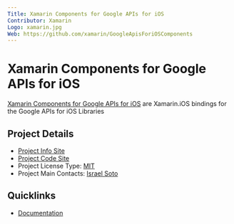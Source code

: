 ```yaml
---
Title: Xamarin Components for Google APIs for iOS
Contributor: Xamarin
Logo: xamarin.jpg
Web: https://github.com/xamarin/GoogleApisForiOSComponents
---
```

# Xamarin Components for Google APIs for iOS

[Xamarin Components for Google APIs for iOS](https://github.com/xamarin/GoogleApisForiOSComponents) are Xamarin.iOS bindings for the Google APIs for iOS Libraries

## Project Details

* [Project Info Site](https://github.com/xamarin/GoogleApisForiOSComponents)
* [Project Code Site](https://github.com/xamarin/GoogleApisForiOSComponents)
* Project License Type: [MIT](https://github.com/xamarin/GoogleApisForiOSComponents/blob/master/License.md)
* Project Main Contacts: [Israel Soto](https://github.com/SotoiGhost)

## Quicklinks

* [Documentation](https://github.com/xamarin/GoogleApisForiOSComponents)
